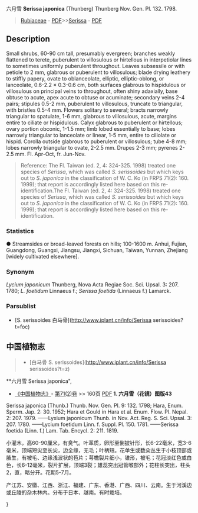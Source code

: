 六月雪 **Serissa japonica** (Thunberg) Thunberg Nov. Gen. Pl. 132. 1798.

> [Rubiaceae](http://www.iplant.cn/info/Rubiaceae?t=foc) - [PDF](http://www.iplant.cn/foc/pdf/Rubiaceae.pdf)>>[Serissa](http://www.iplant.cn/info/Serissa?t=foc) - [PDF](http://www.iplant.cn/foc/pdf/Serissa.pdf)

## Description

Small shrubs, 60-90 cm tall, presumably evergreen; branches weakly flattened to terete, puberulent to villosulous or hirtellous in interpetiolar lines to sometimes uniformly puberulent throughout. Leaves subsessile or with petiole to 2 mm, glabrous or puberulent to villosulous; blade drying leathery to stiffly papery, ovate to oblanceolate, elliptic, elliptic-oblong, or lanceolate, 0.6-2.2 × 0.3-0.6 cm, both surfaces glabrous to hispidulous or villosulous on principal veins to throughout, often shiny adaxially, base obtuse to acute, apex acute to obtuse or acuminate; secondary veins 2-4 pairs; stipules 0.5-2 mm, puberulent to villosulous, truncate to triangular, with bristles 0.5-4 mm. Flowers solitary to several; bracts narrowly triangular to spatulate, 1-6 mm, glabrous to villosulous, acute, margins entire to ciliate or hispidulous. Calyx glabrous to puberulent or hirtellous; ovary portion obconic, 1-1.5 mm; limb lobed essentially to base; lobes narrowly triangular to lanceolate or linear, 1-5 mm, entire to ciliolate or hispid. Corolla outside glabrous to puberulent or villosulous; tube 4-8 mm; lobes narrowly triangular to ovate, 2-2.5 mm. Drupes 2-3 mm; pyrenes 2-2.5 mm. Fl. Apr-Oct, fr. Jun-Nov.


> Reference: 
> The Fl. Taiwan (ed. 2, 4: 324-325. 1998) treated one species of *Serissa*, which was called *S. serissoides* but which keys out to *S. japonica* in the classification of W. C. Ko (in FRPS 71(2): 160. 1999); that report is accordingly listed here based on this re-identification.The Fl. Taiwan (ed. 2, 4: 324-325. 1998) treated one species of *Serissa*, which was called *S. serissoides* but which keys out to *S. japonica* in the classification of W. C. Ko (in FRPS 71(2): 160. 1999); that report is accordingly listed here based on this re-identification.

### Statistics
● Streamsides or broad-leaved forests on hills; 100-1600 m. Anhui, Fujian, Guangdong, Guangxi, Jiangsu, Jiangxi, Sichuan, Taiwan, Yunnan, Zhejiang [widely cultivated elsewhere].

### Synonym
*Lycium japonicum* Thunberg, Nova Acta Regiae Soc. Sci. Upsal. 3: 207. 1780; *L. foetidum* Linnaeus f.; *Serissa foetida* (Linnaeus f.) Lamarck.

### Parsublist

* [S.  serissoides  白马骨](http://www.iplant.cn/info/Serissa serissoides?t=foc)

## 中国植物志

> * [白马骨  S.  serissoides](http://www.iplant.cn/info/Serissa serissoides?t=z)


**六月雪 Serissa japonica",


* [《中国植物志》](http://www.iplant.cn/frps)- [第71(2)卷](http://www.iplant.cn/frps/vol/71(2)) >> 160页 [PDF](http://www.iplant.cn/frps/pdf/71(2)/160.PDF)
**1. 六月雪（花镜）图版43**

Serissa japonica (Thunb.) Thunb. Nov. Gen. Pl. 9: 132. 1798; Hara, Enum. Sperm. Jap. 2: 30. 1952; Hara et Gould in Hara et al. Enum. Flow. Pl. Nepal. 2: 207. 1979. ——Lyxium japonicum Thunb. in Nov. Act. Reg. S. Sci. Upsal. 3: 207. 1780. ——Lycium foetidum Linn. f. Suppl. Pl. 150. 1781. ——Serissa foetida (Linn. f.) Lam. Tab. Encycl. 2: 211. 1819.

小灌木，高60-90厘米，有臭气。叶革质，卵形至倒披针形，长6-22毫米，宽3-6毫米，顶端短尖至长尖，边全缘，无毛；叶柄短。花单生或数朵丛生于小枝顶部或腋生，有被毛、边缘浅波状的苞片；萼檐裂片细小，锥形，被毛；花冠淡红色或白色，长6-12毫米，裂片扩展，顶端3裂；雄蕊突出冠管喉部外；花柱长突出，柱头2，直，略分开。花期5-7月。

产江苏、安徽、江西、浙江、福建、广东、香港、广西、四川、云南。生于河溪边或丘陵的杂木林内。分布于日本、越南。有时栽培。

}